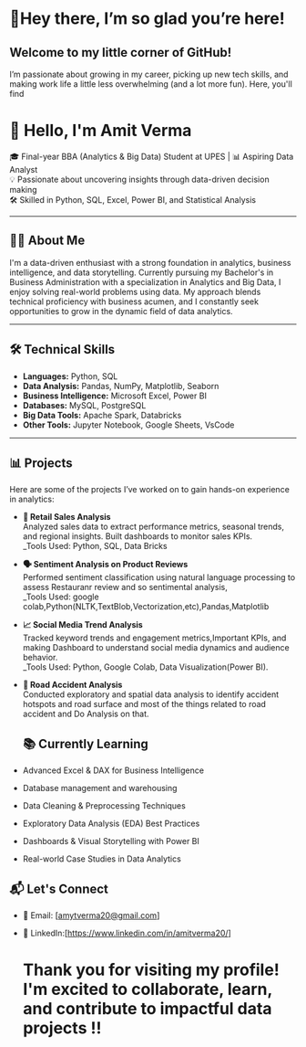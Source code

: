 # 🌸Hey there, I’m so glad you’re here!
## Welcome to my little corner of GitHub!
I’m passionate about growing in my career, picking up new tech skills, and making work life a little less overwhelming (and a lot more fun). Here, you'll find

# 👋 Hello, I'm Amit Verma

🎓 Final-year BBA (Analytics & Big Data) Student at UPES | 📊 Aspiring Data Analyst  
💡 Passionate about uncovering insights through data-driven decision making  
🛠️ Skilled in Python, SQL, Excel, Power BI, and Statistical Analysis

---

## 🧑‍💻 About Me

I'm a data-driven enthusiast with a strong foundation in analytics, business intelligence, and data storytelling. Currently pursuing my Bachelor's in Business Administration with a specialization in Analytics and Big Data, I enjoy solving real-world problems using data. My approach blends technical proficiency with business acumen, and I constantly seek opportunities to grow in the dynamic field of data analytics.

---

## 🛠️ Technical Skills

- **Languages:** Python, SQL  
- **Data Analysis:** Pandas, NumPy, Matplotlib, Seaborn  
- **Business Intelligence:** Microsoft Excel, Power BI  
- **Databases:** MySQL, PostgreSQL  
- **Big Data Tools:** Apache Spark, Databricks  
- **Other Tools:** Jupyter Notebook, Google Sheets, VsCode

---

## 📊 Projects

Here are some of the projects I’ve worked on to gain hands-on experience in analytics:

- **🛒 Retail Sales Analysis**  
  Analyzed sales data to extract performance metrics, seasonal trends, and regional insights. Built dashboards to monitor sales KPIs.  
  _Tools Used: Python, SQL, Data Bricks 

- **🗣️ Sentiment Analysis on Product Reviews**  
  Performed sentiment classification using natural language processing to assess Restauranr review and so sentimental analysis,  
  _Tools Used: google colab,Python(NLTK,TextBlob,Vectorization,etc),Pandas,Matplotlib

- **📈 Social Media Trend Analysis**  
  Tracked keyword trends and engagement metrics,Important KPIs, and making Dashboard to understand social media dynamics and audience behavior.  
  _Tools Used: Python, Google Colab, Data Visualization(Power BI).

- **🚧 Road Accident Analysis**  
  Conducted exploratory and spatial data analysis to identify accident hotspots and road surface and most of the things related to road accident and Do Analysis on that.

  ## 📚 Currently Learning

- Advanced Excel & DAX for Business Intelligence
- Database management and warehousing
- Data Cleaning & Preprocessing Techniques  
- Exploratory Data Analysis (EDA) Best Practices  
- Dashboards & Visual Storytelling with Power BI  
- Real-world Case Studies in Data Analytics


## 📬 Let's Connect

- 📧 Email: [amytverma20@gmail.com]  
- 🔗 LinkedIn:[https://www.linkedin.com/in/amitverma20/]

  # Thank you for visiting my profile! I'm excited to collaborate, learn, and contribute to impactful data projects !!

